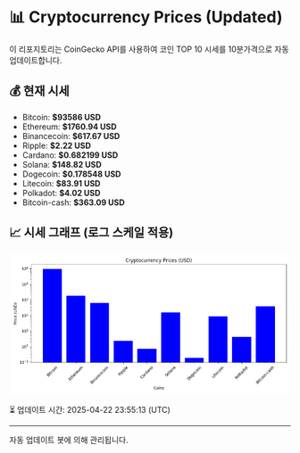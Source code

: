 
# 📊 Cryptocurrency Prices (Updated)

이 리포지토리는 CoinGecko API를 사용하여 코인 TOP 10 시세를 10분가격으로 자동 업데이트합니다.

## 💰 현재 시세
- Bitcoin: **$93586 USD**
- Ethereum: **$1760.94 USD**
- Binancecoin: **$617.67 USD**
- Ripple: **$2.22 USD**
- Cardano: **$0.682199 USD**
- Solana: **$148.82 USD**
- Dogecoin: **$0.178548 USD**
- Litecoin: **$83.91 USD**
- Polkadot: **$4.02 USD**
- Bitcoin-cash: **$363.09 USD**

## 📈 시세 그래프 (로그 스케일 적용)
![Crypto Prices](crypto_prices.png)

⏳ 업데이트 시간: 2025-04-22 23:55:13 (UTC)

---
자동 업데이트 봇에 의해 관리됩니다.
